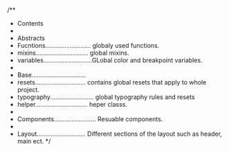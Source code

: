 /\*\*

- Contents
-
- Abstracts
- Fucntions.......................... globaly used functions.
- mixins.............................. global mixins.
- variables............................GLobal color and breakpoint variables.
-
- Base...............................
- resets............................. contains global resets that apply to whole project.
- typography......................... global typography rules and resets
- helper.............................. heper classs.
-
- Components........................ Resuable components.
-
- Layout............................ Different sections of the layout such as header, main ect.
  \*/
